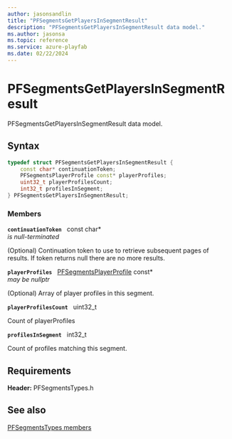 ```yaml
---
author: jasonsandlin
title: "PFSegmentsGetPlayersInSegmentResult"
description: "PFSegmentsGetPlayersInSegmentResult data model."
ms.author: jasonsa
ms.topic: reference
ms.service: azure-playfab
ms.date: 02/22/2024
---
```


# PFSegmentsGetPlayersInSegmentResult  

PFSegmentsGetPlayersInSegmentResult data model.  

## Syntax  
  
```cpp
typedef struct PFSegmentsGetPlayersInSegmentResult {  
    const char* continuationToken;  
    PFSegmentsPlayerProfile const* playerProfiles;  
    uint32_t playerProfilesCount;  
    int32_t profilesInSegment;  
} PFSegmentsGetPlayersInSegmentResult;  
```
  
### Members  
  
**`continuationToken`** &nbsp; const char*  
*is null-terminated*  
  
(Optional) Continuation token to use to retrieve subsequent pages of results. If token returns null there are no more results.
  
**`playerProfiles`** &nbsp; [PFSegmentsPlayerProfile](pfsegmentsplayerprofile.md) const*  
*may be nullptr*  
  
(Optional) Array of player profiles in this segment.
  
**`playerProfilesCount`** &nbsp; uint32_t  
  
Count of playerProfiles
  
**`profilesInSegment`** &nbsp; int32_t  
  
Count of profiles matching this segment.
  
  
## Requirements  
  
**Header:** PFSegmentsTypes.h
  
## See also  
[PFSegmentsTypes members](../pfsegmentstypes_members.md)  

  
  
